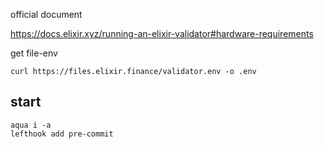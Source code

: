 official document

https://docs.elixir.xyz/running-an-elixir-validator#hardware-requirements


get file-env

```
curl https://files.elixir.finance/validator.env -o .env
```


## start

```
aqua i -a
lefthook add pre-commit
```
